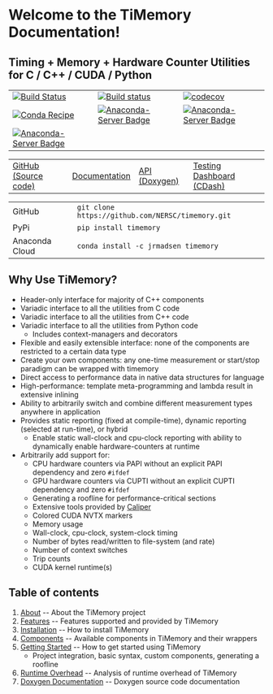 # Welcome to the TiMemory Documentation!

## Timing + Memory + Hardware Counter Utilities for C / C++ / CUDA / Python

|   |   |   |
|---|---|---|
| [![Build Status](https://travis-ci.org/NERSC/timemory.svg?branch=master)](https://travis-ci.org/NERSC/timemory) | [![Build status](https://ci.appveyor.com/api/projects/status/8xk72ootwsefi8c1/branch/master?svg=true)](https://ci.appveyor.com/project/jrmadsen/timemory/branch/master) | [![codecov](https://codecov.io/gh/NERSC/timemory/branch/master/graph/badge.svg)](https://codecov.io/gh/NERSC/timemory) |
| [![Conda Recipe](https://img.shields.io/badge/recipe-timemory-green.svg)](https://anaconda.org/jrmadsen/timemory) | [![Anaconda-Server Badge](https://anaconda.org/jrmadsen/timemory/badges/version.svg)](https://anaconda.org/jrmadsen/timemory) | [![Anaconda-Server Badge](https://anaconda.org/jrmadsen/timemory/badges/platforms.svg)](https://anaconda.org/jrmadsen/timemory) |
| [![Anaconda-Server Badge](https://anaconda.org/jrmadsen/timemory/badges/downloads.svg)](https://anaconda.org/jrmadsen/timemory) | | |


|  |  |  |  |
|--|--|--|--|
| [GitHub (Source code)](https://github.com/NERSC/timemory) | [Documentation](https://timemory.readthedocs.io/en/latest/) | [API (Doxygen)](https://timemory.readthedocs.io/en/latest/doxygen-html/) | [Testing Dashboard (CDash)](https://cdash.nersc.gov/index.php?project=TiMemory)

|                |                                                   |
| -------------- | ------------------------------------------------- |
| GitHub         | `git clone https://github.com/NERSC/timemory.git` |
| PyPi           | `pip install timemory`                            |
| Anaconda Cloud | `conda install -c jrmadsen timemory`              |

## Why Use TiMemory?

- Header-only interface for majority of C++ components
- Variadic interface to all the utilities from C code
- Variadic interface to all the utilities from C++ code
- Variadic interface to all the utilities from Python code
    - Includes context-managers and decorators
- Flexible and easily extensible interface: none of the components are restricted to a certain data type
- Create your own components: any one-time measurement or start/stop paradigm can be wrapped with timemory
- Direct access to performance data in native data structures for language
- High-performance: template meta-programming and lambda result in extensive inlining
- Ability to arbitrarily switch and combine different measurement types anywhere in application
- Provides static reporting (fixed at compile-time), dynamic reporting (selected at run-time), or hybrid
    - Enable static wall-clock and cpu-clock reporting with ability to dynamically enable hardware-counters at runtime
- Arbitrarily add support for:
    - CPU hardware counters via PAPI without an explicit PAPI dependency and zero `#ifdef`
    - GPU hardware counters via CUPTI without an explicit CUPTI dependency and zero `#ifdef`
    - Generating a roofline for performance-critical sections
    - Extensive tools provided by [Caliper](https://github.com/LLNL/Caliper)
    - Colored CUDA NVTX markers
    - Memory usage
    - Wall-clock, cpu-clock, system-clock timing
    - Number of bytes read/written to file-system (and rate)
    - Number of context switches
    - Trip counts
    - CUDA kernel runtime(s)

## Table of contents

1. [About](about) -- About the TiMemory project
2. [Features](features) -- Features supported and provided by TiMemory
3. [Installation](installation) -- How to install TiMemory
4. [Components](components) -- Available components in TiMemory and their wrappers
5. [Getting Started](getting_started) -- How to get started using TiMemory
    - Project integration, basic syntax, custom components, generating a roofline
6. [Runtime Overhead](overhead) -- Analysis of runtime overhead of TiMemory
7. [Doxygen Documentation](doxygen-xml) -- Doxygen source code documentation
